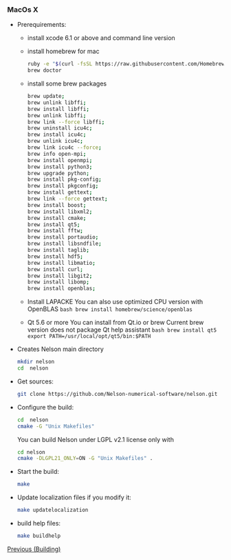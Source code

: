 ### MacOs X

- Prerequirements:

  - install xcode 6.1 or above and command line version
  - install homebrew for mac
    ```bash
    ruby -e "$(curl -fsSL https://raw.githubusercontent.com/Homebrew/install/master/install)"
    brew doctor
    ```
  - install some brew packages
    ```bash
    brew update;
    brew unlink libffi;
    brew install libffi;
    brew unlink libffi;
    brew link --force libffi;
    brew uninstall icu4c;
    brew install icu4c;
    brew unlink icu4c;
    brew link icu4c --force;
    brew info open-mpi;
    brew install openmpi;
    brew install python3;
    brew upgrade python;
    brew install pkg-config;
    brew install pkgconfig;
    brew install gettext;
    brew link --force gettext;
    brew install boost;
    brew install libxml2;
    brew install cmake;
    brew install qt5;
    brew install fftw;
    brew install portaudio;
    brew install libsndfile;
    brew install taglib;
    brew install hdf5;
    brew install libmatio;
    brew install curl;
    brew install libgit2;
    brew install libomp;
    brew install openblas;
    ```
  - Install LAPACKE
    You can also use optimized CPU version with OpenBLAS
    `bash brew install homebrew/science/openblas `

  - Qt 5.6 or more
    You can install from Qt.io or brew
    Current brew version does not package Qt help assistant
    `bash brew install qt5 export PATH=/usr/local/opt/qt5/bin:$PATH `

- Creates Nelson main directory
  ```bash
  mkdir nelson
  cd  nelson
  ```
- Get sources:
  ```bash
  git clone https://github.com/Nelson-numerical-software/nelson.git
  ```
- Configure the build:

  ```bash
  cd  nelson
  cmake -G "Unix Makefiles"
  ```

  You can build Nelson under LGPL v2.1 license only with

  ```bash
  cd nelson
  cmake -DLGPL21_ONLY=ON -G "Unix Makefiles" .
  ```

- Start the build:
  ```bash
  make
  ```
- Update localization files if you modify it:
  ```bash
  make updatelocalization
  ```
- build help files:
  ```bash
  make buildhelp
  ```

[Previous (Building)](BUILDING.md)
